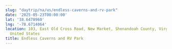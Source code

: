 ```yaml
---
slug: "daytrip/na/us/endless-caverns-and-rv-park"
date: '2025-05-23T00:00:00'
lat: '38.6478960'
lng: '-78.6714064'
location: 103, East Old Cross Road, New Market, Shenandoah County, Virginia, 22844,
  United States
title: Endless Caverns and RV Park
---
```



